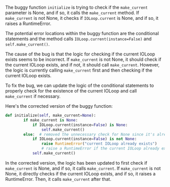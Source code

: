 The buggy function `initialize` is trying to check if the `make_current` parameter is None, and if so, it calls the `make_current` method. If `make_current` is not None, it checks if `IOLoop.current` is None, and if so, it raises a RuntimeError.

The potential error locations within the buggy function are the conditional statements and the method calls `IOLoop.current(instance=False)` and `self.make_current()`.

The cause of the bug is that the logic for checking if the current IOLoop exists seems to be incorrect. If `make_current` is not None, it should check if the current IOLoop exists, and if not, it should call `make_current`. However, the logic is currently calling `make_current` first and then checking if the current IOLoop exists.

To fix the bug, we can update the logic of the conditional statements to properly check for the existence of the current IOLoop and call `make_current` if necessary.

Here's the corrected version of the buggy function:
```python
def initialize(self, make_current=None):
        if make_current is None:
            if IOLoop.current(instance=False) is None:
                self.make_current()
        else:  # removed the unnecessary check for None since it's already handled above
            if IOLoop.current(instance=False) is not None:
                raise RuntimeError("current IOLoop already exists")
                # raise a RuntimeError if the current IOLoop already exists
            self.make_current()
```
In the corrected version, the logic has been updated to first check if `make_current` is None, and if so, it calls `make_current`. If `make_current` is not None, it directly checks if the current IOLoop exists, and if so, it raises a RuntimeError. Then, it calls `make_current` after that.